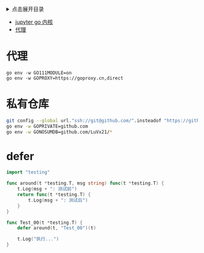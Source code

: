 <details>
<summary>点击展开目录</summary>

- [代理](#代理)
- [私有仓库](#私有仓库)
- [defer](#defer)

</details>

* [jupyter go 内核](https://github.com/gopherdata/gophernotes)
* [代理](https://github.com/goproxy/goproxy.cn/)

# 代理

```shell
go env -w GO111MODULE=on
go env -w GOPROXY=https://goproxy.cn,direct
```

# 私有仓库

```bash
git config --global url."ssh://git@github.com/".insteadof "https://github.com/"
go env -w GOPRIVATE=github.com
go env -w GONOSUMDB=github.com/LuVx21/*
```

# defer


```go
import "testing"

func around(t *testing.T, msg string) func(t *testing.T) {
    t.Log(msg + ": 测试前")
    return func(t *testing.T) {
        t.Log(msg + ": 测试后")
    }
}

func Test_00(t *testing.T) {
    defer around(t, "Test_00")(t)

    t.Log("执行...")
}
```
